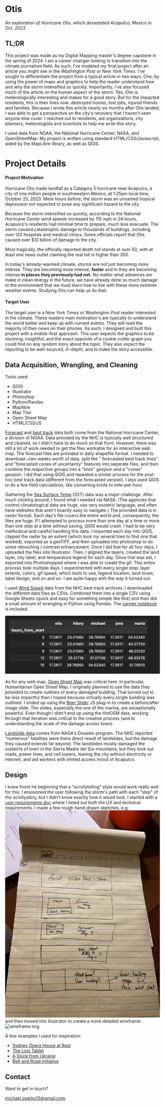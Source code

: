 # Otis
*An exploration of Hurricane Otis, which devastated Acapulco, Mexico in Oct. 2023*

## TL;DR
This project was made as my Digital Mapping master's degree capstone in the spring of 2024. I am a career changer looking to transition into the climate journalism field. As such, I've modeled my final project after an article you might see in the *Washington Post* or *New York Times.* I've sought to differentiate the project from a typical article in two ways. One, by using the power of maps and graphics to help the reader understand how and why the storm intensified so quickly. Importantly, I've also focused much of the article on the human aspect of the storm. Yes, Otis is meterologically interesting and makes for a good story. But for the impacted residents, this is their lives now: destroyed homes, lost jobs, injured friends and families. Because I wrote this article nearly six months after Otis landed, I was able to get a perspective on the city's recovery that I haven't seen anyone else cover. I reached out to residents, aid organizations, city planners, meterologists and scientists to help me write this story. 

I used data from NOAA, the National Hurricane Center, NASA, and OpenStreetMap. My project is written using standard HTML/CSS/Javascript, aided by the MapLibre library, as well as QGIS. 

# Project Details
#### Project Motivation
Hurricane Otis made landfall as a Category 5 hurricane near Acapulco, a city of one million people in southwestern Mexico, at 1:25am local time, October 25, 2023. Mere hours before, the storm was an unnamed tropical depression not expected to pose any significant hazard to the city. 

Because the storm intensified so quickly, according to the National Hurricane Center wind speeds increased by 115 mph in 24 hours, Acapulco's residents had minimal time to prepare, much less evacuate. The storm caused catastrophic damage to thousands of buildings, including over 120 hospitals and medical clinics. Some officials report that Otis caused over $12 billion of damage to the city. 

Most tragically, the officially reported death toll stands at over 50, with at least one news outlet claiming the real toll is higher than 350.

In today's already-warmed climate, storms are not just becoming more intense. They are becoming more intense, **faster** and in they are becoming intense **in places they previously had not.** 
No matter what advances we make in clean energy in the future, we have already done so much damage to the environment that we must learn how to live with these more extreme weather events. Studying Otis can help us do that. 


#### Target User
The target user is a *New York Times* or *Washington Post* reader interested in the climate. These readers main motivation's are typically to understand the world better and keep up with current events. They will read the majority of their news on their phones. As such, I designed and built this project with a mobile-first approach. This user expects the graphics to be stunning, insightful, and the exact opposite of a cookie-cutter graph you could find on any random story about the topic. They also expect the reporting to be well-sourced, in-depth, and to make the story accessible.


## Data Acquisition, Wrangling, and Cleaning
Tools used:
- QGIS
- Illustrator
- Photoshop
- Python/Pandas
- Maplibre
- Map Tiler
- Open Street Map
- HTML/CSS/JS

[Forecast](https://www.nhc.noaa.gov/gis/archive_forecast_results.php?id=ep18&year=2023&name=Hurricane%20OTIS) and [best track](https://www.nhc.noaa.gov/gis/archive_besttrack_results.php?id=ep18&year=2023&name=Hurricane%20OTIS) data both come from the National Hurricane Center, a division of NOAA. Data provided by the NHC is typically well structured and cleaned, so I didn't have to do much on that front. However, there was still a lot of work needed to get the files workable for an interactive web map. The forecast files are provided in daily shapefile format. I needed to download ~two weeks worth of data, split the " forecasted best track lines" and "forecasted cones of uncertainty" features into seperate files, and then combine the respective groups into a "lines" geojson and a "cones" geojson.  I did that using QGIS and repeated a similar process for the post-hoc best track data (different from the forecasted version). I also used QGIS to do a few field calculations, like converting knots to mile-per-hour.


Gathering the [Sea Surface Temp](https://podaac.jpl.nasa.gov/dataset/MUR-JPL-L4-GLOB-v4.1#) (SST) data was a major challenge. After much clicking around, I found what I needed via NASA. (The agencies that control climatological data are huge, use very esoteric language, and often have websites that aren't exactly easy to navigate.) The provided data is in raster format. Each day's file covers the entire world and, consequently, the files are huge. If I attempted to process more than one day at a time or more than one step at a time without saving, QGIS would crash. I had to be very methodical and careful handling this data. I imported each day into QGIS, clipped the raster by an extent (which took my several tries to find one that worked), exported as a geoTIFF, and then uploaded into photoshop to do some retouching / contrast enhancement. Once I did that for all four days, I uploaded the files into Illustrator. Then, I aligned the layers, created the land layer, city label, and temperature legend for each day. Once that was set, I exported into Photoshopped where I was able to create the gif. This entire process took multiple days. I experimented with every single step: layer extents, colors, gif speed, which tools to use, legend location, land tones, label design, and on and on. I am quite happy with the way it turned out. 


I used [Wind Speed](https://www.nhc.noaa.gov/gis/archive_besttrack_results.php?id=ep18&year=2023&name=Hurricane%20OTIS) data from the NHC best track archives. I downloaded the different data files as CSVs. Combined them into a single CSV using Google Sheets (quick and easy for something simple like this) and then did a small amount of wrangling in Python using Pandas. The [jupyter notebook](data/hurricane_winds.ipynb) is included.

![screenshot of pandas df](image.png)


As for any web map, [Open Street Map](https://www.openstreetmap.org/#map=14/16.8503/-99.8516) was critical here. In particular, Humanitarian Open Street Map. I originally planned to use the data they provided to create outlines of every damaged building. That turned out to be less impactful than I hoped because virtually every single building was outlined. I ended up using the [Beer Slider](https://github.com/pehaa/beerslider) JS plug-in to create a before/after image slide. The slides, especially the one of the marina, are exceptionally powerful. Even though I didn't end up using the HotOSM data, working through that iteration was critical to the creative process (and to understanding the scale of the damage across town).


[Landslide data](https://maps.disasters.nasa.gov/arcgis/home/item.html?id=78f299478c3746c19642c97ed4977cca) comes from NASA's Disaster program. The NHC reported "numerous" fatalities were there direct result of landslides, but the damage they caused extends far beyond. The landslides mostly damaged the outskirts of town in the Sierra Madre del Sur mountains, but they took out roads, power lines, and cell towers, leaving the city without electricity or internet, and aid workers with limited access in/out of Acapulco.


## Design
I knew fromt he beginning that a "scrollytelling" style would work really well for this. I envisioned the user following the storm's path with each "step" of the scrollystory, but I didn't know exactly how it would look. 
I started with a [user requirements doc](https://docs.google.com/document/d/1WaK-PbLPVAWRV1UYZs48VkjoPQ9TkCIjxpP0T2TBLrY/edit?usp=sharing) where I listed out both the UX and technical requirements. 
I made a few rough hand-drawn sketches, e.g. ![sketch](wireframes/IMG_4290.jpg) and then moved into illustrator to create a more detailed wireframe: ![wireframe img](wireframes/wireframe.png)


A few examples I used for inspiration:
- [Sydney Opera House at Rest](https://stories.sydneyoperahouse.com/sydney-opera-house-at-rest/)
- [The Lost Tablet](https://www.bbc.co.uk/news/extra/8iaz6xit26/the-lost-tablet-and-the-secret-documents)
- [A Voice from Ukraine](https://story.internal-displacement.org/the-road-was-long-a-voice-from-ukraine/index.html)
- [Belt and Road Initiative](https://nikkei.shorthandstories.com/road-to-nowhere-china-s-belt-and-road-initiative/)



## Contact
Want to get in touch?

michael.sparks13@gmail.com

